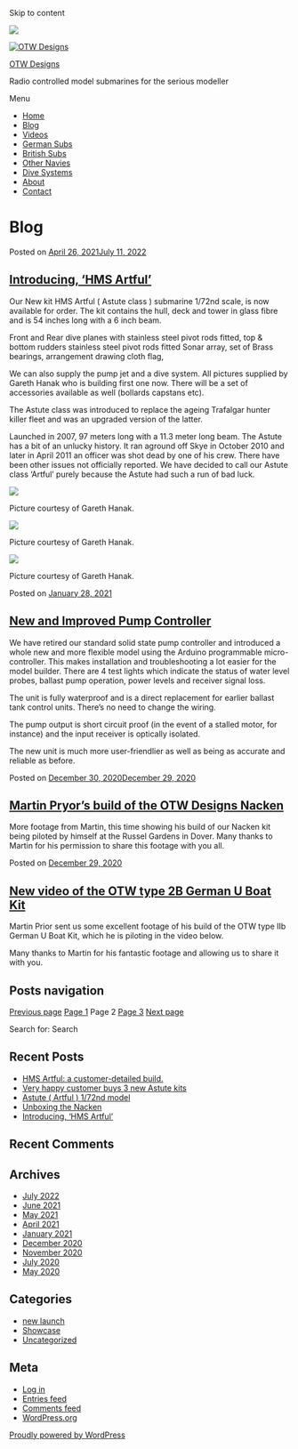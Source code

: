 Skip to content

![](/downloaded/images/cropped-home-back.jpg)

[![OTW Designs](/downloaded/images/cropped-fish-1.png)](/)

[OTW Designs](/)

Radio controlled model submarines for the serious modeller

Menu

  * [Home](/)
  * [Blog](/blog/)
  * [Videos](/videos/)
  * [German Subs](/#GermanSubs)
  * [British Subs](/#BritishSubs)
  * [Other Navies](/#OtherNavies)
  * [Dive Systems](/#DiveSystems)
  * [About](/about-2/)
  * [Contact](/contact-us/)

# Blog

Posted on [April 26, 2021July 11, 2022](/new-launch/introducing-hms-artful/)

## [Introducing, ‘HMS Artful’](/new-launch/introducing-hms-artful/)

Our New kit HMS Artful ( Astute class ) submarine 1/72nd scale, is now
available for order. The kit contains the hull, deck and tower in glass fibre
and is 54 inches long with a 6 inch beam.

Front and Rear dive planes with stainless steel pivot rods fitted, top &
bottom rudders stainless steel pivot rods fitted Sonar array, set of Brass
bearings, arrangement drawing cloth flag,

We can also supply the pump jet and a dive system. All pictures supplied by
Gareth Hanak who is building first one now. There will be a set of accessories
available as well (bollards capstans etc).

The Astute class was introduced to replace the ageing Trafalgar hunter killer
fleet and was an upgraded version of the latter.

Launched in 2007, 97 meters long with a 11.3 meter long beam. The Astute has a
bit of an unlucky history. It ran aground off Skye in October 2010 and later
in April 2011 an officer was shot dead by one of his crew. There have been
other issues not officially reported. We have decided to call our Astute class
‘Artful’ purely because the Astute had such a run of bad luck.

[![](/downloaded/images/Artful-c_1-150x150.jpg)](/wp-content/uploads/2021/04/Artful-c_1.jpg)

Picture courtesy of Gareth Hanak.

[![](/downloaded/images/Aetful-b-150x150.jpg)](/wp-content/uploads/2021/04/Aetful-b.jpg)

Picture courtesy of Gareth Hanak.

[![](/downloaded/images/Artful-a-150x150.jpg)](/wp-content/uploads/2021/04/Artful-a.jpg)

Picture courtesy of Gareth Hanak.

Posted on [January 28, 2021](/uncategorized/new-and-improved-pump-controller/)

## [New and Improved Pump Controller](/uncategorized/new-and-improved-pump-controller/)

We have retired our standard solid state pump controller and introduced a
whole new and more flexible model using the Arduino programmable micro-
controller. This makes installation and troubleshooting a lot easier for the
model builder. There are 4 test lights which indicate the status of water
level probes, ballast pump operation, power levels and receiver signal loss.

The unit is fully waterproof and is a direct replacement for earlier ballast
tank control units. There’s no need to change the wiring.

The pump output is short circuit proof (in the event of a stalled motor, for
instance) and the input receiver is optically isolated.

The new unit is much more user-friendlier as well as being as accurate and
reliable as before.

Posted on [December 30, 2020December 29, 2020](/uncategorized/martin-pryors-build-of-the-otw-designs-nacken/)

## [Martin Pryor’s build of the OTW Designs Nacken](/uncategorized/martin-pryors-build-of-the-otw-designs-nacken/)

More footage from Martin, this time showing his build of our Nacken kit being
piloted by himself at the Russel Gardens in Dover. Many thanks to Martin for
his permission to share this footage with you all.

Posted on [December 29, 2020](/uncategorized/new-video-of-the-otw-type-2b-german-u-boat-kit/)

## [New video of the OTW type 2B German U Boat Kit](/uncategorized/new-video-of-the-otw-type-2b-german-u-boat-kit/)

Martin Prior sent us some excellent footage of his build of the OTW type IIb
German U Boat Kit, which he is piloting in the video below.

Many thanks to Martin for his fantastic footage and allowing us to share it
with you.

## Posts navigation

[ Previous page](/blog/) [Page 1](/blog/) Page 2 [Page 3](/blog/page/3/) [Next page ](/blog/page/3/)

Search for: Search

## Recent Posts

  * [HMS Artful: a customer-detailed build.](/uncategorized/hms-artful-a-customer-detailed-build/)
  * [Very happy customer buys 3 new Astute kits](/uncategorized/very-happy-customer-buys-3-new-astute-kits/)
  * [Astute ( Artful ) 1/72nd model](/uncategorized/astute-artful-1-72nd-model/)
  * [Unboxing the Nacken](/uncategorized/unboxing-the-nacken/)
  * [Introducing, ‘HMS Artful’](/new-launch/introducing-hms-artful/)

## Recent Comments

## Archives

  * [July 2022](/2022/07/)
  * [June 2021](/2021/06/)
  * [May 2021](/2021/05/)
  * [April 2021](/2021/04/)
  * [January 2021](/2021/01/)
  * [December 2020](/2020/12/)
  * [November 2020](/2020/11/)
  * [July 2020](/2020/07/)
  * [May 2020](/2020/05/)

## Categories

  * [new launch](/category/new-launch/)
  * [Showcase](/category/showcase/)
  * [Uncategorized](/category/uncategorized/)

## Meta

  * [Log in](/wp-login.php)
  * [Entries feed](/feed/)
  * [Comments feed](/comments/feed/)
  * [WordPress.org](https://en-gb.wordpress.org/)

[ Proudly powered by WordPress ](https://en-gb.wordpress.org/)

